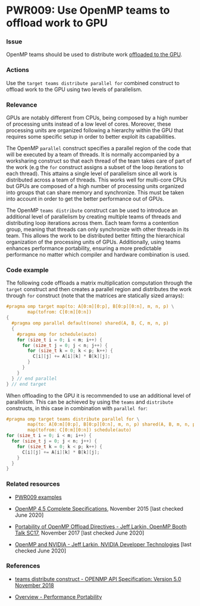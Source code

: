 # PWR009: Use OpenMP teams to offload work to GPU

### Issue

OpenMP teams should be used to distribute work
[offloaded to the GPU](../../Glossary/Offloading.md).

### Actions

Use the `target teams distribute parallel for` combined construct to offload
work to the GPU using two levels of parallelism.

### Relevance

GPUs are notably different from CPUs, being composed by a high number of
processing units instead of a low level of cores. Moreover, these processing
units are organized following a hierarchy within the GPU that requires some
specific setup in order to better exploit its capabilities.

The OpenMP `parallel` construct specifies a parallel region of the code that
will be executed by a team of threads. It is normally accompanied by a
worksharing construct so that each thread of the team takes care of part of the
work (e.g the `for` construct assigns a subset of the loop iterations to each
thread). This attains a single level of parallelism since all work is
distributed across a team of threads. This works well for multi-core CPUs but
GPUs are composed of a high number of processing units organized into groups
that can share memory and synchronize. This must be taken into account in order
to get the better performance out of GPUs.

The OpenMP `teams distribute` construct can be used to introduce an additional
level of parallelism by creating multiple teams of threads and distributing loop
iterations across them. Each team forms a contention group, meaning that threads
can only synchronize with other threads in its team. This allows the work to be
distributed better fitting the hierarchical organization of the processing units
of GPUs. Additionally, using teams enhances performance portability, ensuring a
more predictable performance no matter which compiler and hardware combination
is used.

### Code example

The following code offloads a matrix multiplication computation through the
`target` construct and then creates a parallel region and distributes the work
through `for` construct (note that the matrices are statically sized arrays):

```c
#pragma omp target map(to: A[0:m][0:p], B[0:p][0:n], m, n, p) \
        map(tofrom: C[0:m][0:n])
{
  #pragma omp parallel default(none) shared(A, B, C, m, n, p)
  {
    #pragma omp for schedule(auto)
    for (size_t i = 0; i < m; i++) {
      for (size_t j = 0; j < n; j++) {
        for (size_t k = 0; k < p; k++) {
          C[i][j] += A[i][k] * B[k][j];
        }
      }
    }
  } // end parallel
} // end target
```

When offloading to the GPU it is recommended to use an additional level of
parallelism. This can be achieved by using the `teams` and `distribute`
constructs, in this case in combination with `parallel for`:

```c
#pragma omp target teams distribute parallel for \
        map(to: A[0:m][0:p], B[0:p][0:n], m, n, p) shared(A, B, m, n, p) \
        map(tofrom: C[0:m][0:n]) schedule(auto)
for (size_t i = 0; i < m; i++) {
  for (size_t j = 0; j < n; j++) {
    for (size_t k = 0; k < p; k++) {
      C[i][j] += A[i][k] * B[k][j];
    }
  }
}
```

### Related resources

* [PWR009 examples](../PWR009)

* [OpenMP 4.5 Complete Specifications](https://www.openmp.org/wp-content/uploads/openmp-4.5.pdf),
November 2015 [last checked June 2020]

* [Portability of OpenMP Offload Directives - Jeff Larkin, OpenMP Booth Talk SC17](https://www.openmp.org/wp-content/uploads/SC17-OpenMPBooth_jlarkin.pdf),
November 2017 [last checked June 2020]

* [OpenMP and NVIDIA - Jeff Larkin, NVIDIA Developer Technologies](https://www.openmp.org/wp-content/uploads/SC13_OpenMP_and_NVIDIA.pdf)
[last checked June 2020]

### References

* [teams distribute construct - OPENMP API Specification: Version 5.0 November 2018](https://www.openmp.org/spec-html/5.0/openmpsu73.html#x100-3540002.13.11)

* [Overview - Performance Portability](https://performanceportability.org/perfport/overview/)
